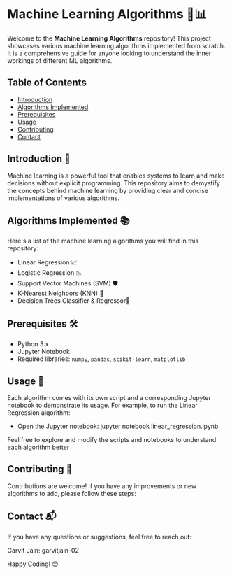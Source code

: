 # Machine Learning Algorithms 🤖📊

Welcome to the **Machine Learning Algorithms** repository! This project showcases various machine learning algorithms implemented from scratch. It is a comprehensive guide for anyone looking to understand the inner workings of different ML algorithms.

## Table of Contents

- [Introduction](#introduction)
- [Algorithms Implemented](#algorithms-implemented)
- [Prerequisites](#Prerequisites)
- [Usage](#usage)
- [Contributing](#contributing)
- [Contact](#contact)

## Introduction 📘

Machine learning is a powerful tool that enables systems to learn and make decisions without explicit programming. This repository aims to demystify the concepts behind machine learning by providing clear and concise implementations of various algorithms.

## Algorithms Implemented 📚

Here's a list of the machine learning algorithms you will find in this repository:

- Linear Regression 📈
- Logistic Regression 📉
- Support Vector Machines (SVM) 🛡️
- K-Nearest Neighbors (KNN) 👥
- Decision Trees Classifier & Regressor🌳
<!--
- Random Forests 🌲🌲
- K-Means Clustering 🔶
- Principal Component Analysis (PCA) 🧮
- Naive Bayes 🧠
- Neural Networks 🕸️
-->

## Prerequisites 🛠️
- Python 3.x
- Jupyter Notebook
- Required libraries: `numpy`, `pandas`, `scikit-learn`, `matplotlib`

## Usage 🚀
Each algorithm comes with its own script and a corresponding Jupyter notebook to demonstrate its usage. For example, to run the Linear Regression algorithm:
- Open the Jupyter notebook:
jupyter notebook linear_regression.ipynb

Feel free to explore and modify the scripts and notebooks to understand each algorithm better

## Contributing 🤝
Contributions are welcome! If you have any improvements or new algorithms to add, please follow these steps:

## Contact 📬
If you have any questions or suggestions, feel free to reach out:

Garvit Jain: garvitjain-02

Happy Coding! 😊
